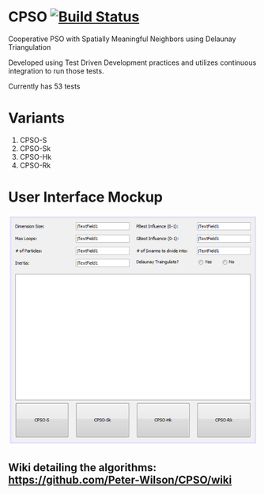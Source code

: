 # CPSO   [![Build Status](https://travis-ci.org/Peter-Wilson/CPSO.svg?branch=develop)](https://travis-ci.org/Peter-Wilson/CPSO)
Cooperative PSO with Spatially Meaningful Neighbors using Delaunay Triangulation

Developed using Test Driven Development practices and utilizes continuous integration to run those tests.

Currently has 53 tests

# Variants
1. CPSO-S
2. CPSO-Sk
3. CPSO-Hk
4. CPSO-Rk
 
# User Interface Mockup
![ui mockup](https://github.com/Peter-Wilson/CPSO/blob/develop/UI%20Mockup/UI%20mockup.png)

## Wiki detailing the algorithms: https://github.com/Peter-Wilson/CPSO/wiki
